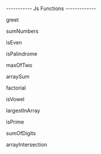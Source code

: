 ----------- Js Functions -------------

greet

sumNumbers

isEven

isPalindrome

maxOfTwo

arraySum

factorial

isVowel

largestInArray

isPrime

sumOfDigits

arrayIntersection